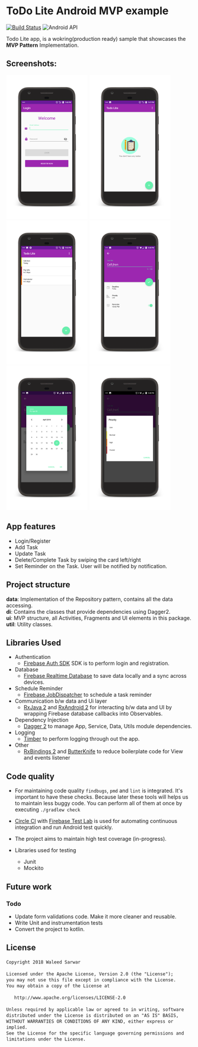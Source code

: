 # ToDo Lite Android MVP example
[![Build Status](https://circleci.com/gh/waleedsarwar86/todo-mvp.svg?style=shield)](https://circleci.com/gh/waleedsarwar86/todo-mvp)
![Android API](https://img.shields.io/badge/API-21%2B-blue.svg?style=flat&label=API&maxAge=300)


Todo Lite app, is a wokring(production ready) sample that showcases the **MVP Pattern** Implementation.

## Screenshots:
<p float="left">
<img src="screenshots/1-login.png" width="220"/>
<img src="screenshots/2-home_empty.png" width="220"/>
<img src="screenshots/3-home_tasks.png" width="220"/>
<img src="screenshots/4-add_edit_task.png" width="220"/>
<img src="screenshots/5-add_edit_task_deadline.png" width="220"/>
<img src="screenshots/6-add_edit_task_priority.png" width="220"/>


</p>

## App features

- Login/Register 
- Add Task
- Update Task
- Delete/Complete Task by swiping the card left/right
- Set Reminder on the Task. User will be notified by notification.

## Project structure

**data**: Implementation of the Repository pattern, contains all the data accessing.<br/>
**di**: Contains the classes that provide dependencies using Dagger2.<br />
**ui**: MVP structure, all Activities, Fragments and UI elements in this package.<br />
**util**: Utility classes.<br />

## Libraries Used
* Authentication
    * [Firebase Auth SDK](https://firebase.google.com/docs/auth/) SDK is to perform login and registration.
* Database
    * [Firebase Realtime Database](https://firebase.google.com/docs/database/) to save data locally and a sync across devices.
* Schedule Reminder   
    * [Firebase JobDispatcher](https://github.com/firebase/firebase-jobdispatcher-android) to schedule a task reminder
* Communication b/w data and Ui layer
    * [RxJava 2](https://github.com/ReactiveX/RxJava) and [RxAndroid 2](https://github.com/ReactiveX/RxAndroid) for interacting b/w data and UI by wrapping Firebase database callbacks into Observables.
* Dependency Injection    
    * [Dagger 2](https://github.com/google/dagger) to manage App, Service, Data, Utils module dependencies.
* Logging   
    * [Timber](https://github.com/JakeWharton/timber) to perform logging through out the app.
* Other   
    * [RxBindings 2](https://github.com/JakeWharton/RxBinding) and [ButterKnife](https://github.com/JakeWharton/butterknife) to reduce boilerplate code for View and events listener


## Code quality 
  
  * For maintaining code quality `findbugs`, `pmd` and `lint` is integrated. It's important to have these checks. Because later these tools will helps us to maintain less buggy code. You can perform all of them at once by executing `./gradlew check`
  * [Circle CI](https://travis-ci.org/) with [Firebase Test Lab](https://firebase.google.com/docs/test-lab/) is used for automating continuous integration and run Android test quickly.
  * The project aims to maintain high test coverage (in-progress).
  * Libraries used for testing
  
    * Junit
    * Mockito
  
## Future work

### Todo

- Update form validations code. Make it more cleaner and reusable.
- Write Unit and instrumentation tests
- Convert the project to kotlin.


## License

    Copyright 2018 Waleed Sarwar

    Licensed under the Apache License, Version 2.0 (the "License");
    you may not use this file except in compliance with the License.
    You may obtain a copy of the License at

       http://www.apache.org/licenses/LICENSE-2.0

    Unless required by applicable law or agreed to in writing, software
    distributed under the License is distributed on an "AS IS" BASIS,
    WITHOUT WARRANTIES OR CONDITIONS OF ANY KIND, either express or implied.
    See the License for the specific language governing permissions and
    limitations under the License.


